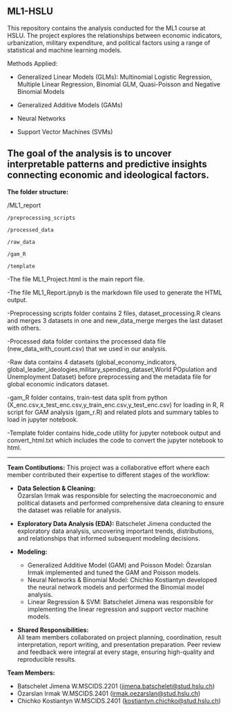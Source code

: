 ML1-HSLU
-----------------------------------------------------------------------------------------------------------------------------------------------------------------------------------
This repository contains the analysis conducted for the ML1 course at HSLU. The project explores the relationships between economic indicators, urbanization, military expenditure, and political factors using a range of statistical and machine learning models.

 Methods Applied:
- Generalized Linear Models (GLMs): Multinomial Logistic Regression, Multiple Linear Regression, Binomial GLM, Quasi-Poisson and Negative Binomial Models

- Generalized Additive Models (GAMs)

- Neural Networks

- Support Vector Machines (SVMs)

The goal of the analysis is to uncover interpretable patterns and predictive insights connecting economic and ideological factors.
-----------------------------------------------------------------------------------------------------------------------------------------------

**The folder structure:**

/ML1_report

	/preprocessing_scripts
 
	/processed_data
 
	/raw_data
 
	/gam_R
 
	/template


-The file ML1_Project.html is the main report file.

-The file ML1_Report.ipnyb is the markdown file used to generate the HTML output.

-Preprocessing scripts folder contains 2 files, dataset_processing.R cleans and merges 3 datasets in one and new_data_merge merges the last dataset with others.

-Processed data folder contains the processed data file (new_data_with_count.csv) that we used in our analysis.

-Raw data contains 4 datasets (global_economy_indicators, global_leader_ideologies,military_spending_dataset,World POpulation and Unemployment Dataset) before preprocessing and the metadata file for global economic indicators dataset.

-gam_R folder contains, train-test data split from python (X_enc.csv,x_test_enc.csv,y_train_enc.csv,y_test_enc.csv) for loading in R, R script for GAM analysis (gam_r.R) and related plots and summary tables to load in jupyter notebook.

-Template folder contains hide_code utility for jupyter notebook output and convert_html.txt which includes the code to convert the jupyter notebook to html.

---------------------------------------------------------------------------
**Team Contibutions:**
This project was a collaborative effort where each member contributed their expertise to different stages of the workflow:

- **Data Selection & Cleaning:**  
  Özarslan Irmak was responsible for selecting the macroeconomic and political datasets and performed comprehensive data cleaning to ensure the dataset was reliable for analysis.

- **Exploratory Data Analysis (EDA):** 
  Batschelet Jimena conducted the exploratory data analysis, uncovering important trends, distributions, and relationships that informed subsequent modeling decisions.

- **Modeling:**  
    - Generalized Additive Model (GAM) and Poisson Model: Özarslan Irmak implemented and tuned the GAM and Poisson models.
    - Neural Networks & Binomial Model: Chichko Kostiantyn developed the neural network models and performed the Binomial model analysis.
    - Linear Regression & SVM: Batschelet Jimena was responsible for implementing the linear regression and support vector machine models.

- **Shared Responsibilities:**  
  All team members collaborated on project planning, coordination, result interpretation, report writing, and presentation preparation. Peer review and feedback were integral at every stage, ensuring high-quality and reproducible results.

**Team Members:**  
- Batschelet Jimena W.MSCIDS.2201 (<jimena.batschelet@stud.hslu.ch>)  
- Özarslan Irmak W.MSCIDS.2401 (<irmak.oezarslan@stud.hslu.ch>)  
- Chichko Kostiantyn W.MSCIDS.2401 (<kostiantyn.chichko@stud.hslu.ch>)



